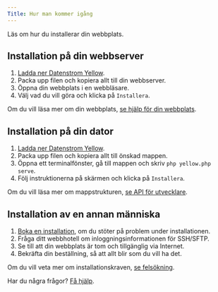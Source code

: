 ```yaml
---
Title: Hur man kommer igång
---
```

Läs om hur du installerar din webbplats.

## Installation på din webbserver

1. [Ladda ner Datenstrom Yellow](https://github.com/datenstrom/yellow/archive/main.zip).
2. Packa upp filen och kopiera allt till din webbserver. 
3. Öppna din webbplats i en webbläsare.
4. Välj vad du vill göra och klicka på `Installera`.

Om du vill läsa mer om din webbplats, [se hjälp för din webbplats](.).

## Installation på din dator

1. [Ladda ner Datenstrom Yellow](https://github.com/datenstrom/yellow/archive/main.zip).
2. Packa upp filen och kopiera allt till önskad mappen.
3. Öppna ett terminalfönster, gå till mappen och skriv `php yellow.php serve`.
5. Följ instruktionerna på skärmen och klicka på `Installera`.

Om du vill läsa mer om mappstrukturen, [se API för utvecklare](api-for-developers).

## Installation av en annan människa

1. [Boka en installation](https://datenstrom.se/sv/contact/), om du stöter på problem under installationen.
2. Fråga ditt webbhotell om inloggningsinformationen för SSH/SFTP.
3. Se till att din webbplats är tom och tillgänglig via Internet.
4. Bekräfta din beställning, så att allt blir som du vill ha det.

Om du vill veta mer om installationskraven, [se felsökning](troubleshooting).

Har du några frågor? [Få hjälp](.).
